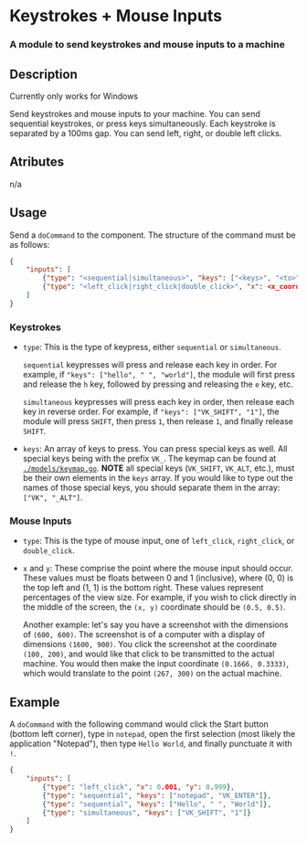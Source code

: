 # Keystrokes + Mouse Inputs
### A module to send keystrokes and mouse inputs to a machine

## Description
Currently only works for Windows

Send keystrokes and mouse inputs to your machine. 
You can send sequential keystrokes, or press keys simultaneously. Each keystroke is separated by a 100ms gap.
You can send left, right, or double left clicks.

## Atributes
n/a

## Usage
Send a `doCommand` to the component. The structure of the command must be as follows:

```json
{
    "inputs": [
        {"type": "<sequential|simultaneous>", "keys": ["<keys>", "<to>", "<press>"]}
		{"type": "<left_click|right_click|double_click>", "x": <x_coord>, "y": <y_coord>}
    ]
}
```

### Keystrokes
* `type`: This is the type of keypress, either `sequential` or `simultaneous`. 

    `sequential` keypresses will press and release each key in order. For example, if `"keys": ["hello", " ", "world"]`, the module will first press and release the `h` key, followed by pressing and releasing the `e` key, etc.

    `simultaneous` keypresses will press each key in order, then release each key in reverse order. For example, if `"keys": ["VK_SHIFT", "1"]`, the module will press `SHIFT`, then press `1`, then release `1`, and finally release `SHIFT`. 

* `keys`: An array of keys to press. You can press special keys as well. All special keys being with the prefix `VK_`. The keymap can be found at [`./models/keymap.go`](./models/keymap.go). **NOTE** all special keys (`VK_SHIFT`, `VK_ALT`, etc.), must be their own elements in the `keys` array. If you would like to type out the names of those special keys, you should separate them in the array: `["VK", "_ALT"]`. 

### Mouse Inputs
* `type`: This is the type of mouse input, one of `left_click`, `right_click`, or `double_click`.
* `x` and `y`: These comprise the point where the mouse input should occur. These values must be floats between 0 and 1 (inclusive), where (0, 0) is the top left and (1, 1) is the bottom right. These values represent percentages of the view size. For example, if you wish to click directly in the middle of the screen, the `(x, y)` coordinate should be `(0.5, 0.5)`.

	Another example: let's say you have a screenshot with the dimensions of `(600, 600)`. The screenshot is of a computer with a display of dimensions `(1600, 900)`. You click the screenshot at the coordinate `(100, 200)`, and would like that click to be transmitted to the actual machine. You would then make the input coordinate `(0.1666, 0.3333)`, which would translate to the point `(267, 300)` on the actual machine.

## Example
A `doCommand` with the following command would click the Start button (bottom left corner), type in `notepad`, open the first selection (most likely the application "Notepad"), then type `Hello World`, and finally punctuate it with `!`.

```json
{
	"inputs": [
		{"type": "left_click", "x": 0.001, "y": 0.999},
		{"type": "sequential", "keys": ["notepad", "VK_ENTER"]},
		{"type": "sequential", "keys": ["Hello", " ", "World"]},
		{"type": "simultaneous", "keys": ["VK_SHIFT", "1"]}
	]
}
```
